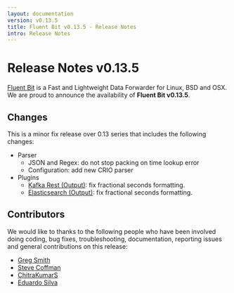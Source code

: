 ```yaml
---
layout: documentation
version: v0.13.5
title: Fluent Bit v0.13.5 - Release Notes
intro: Release Notes
---
```


# Release Notes v0.13.5

[Fluent Bit](http://fluentbit.io) is a Fast and Lightweight Data Forwarder for Linux, BSD and OSX. We are proud to announce the availability of __Fluent Bit v0.13.5__.

## Changes

This is a minor fix release over 0.13 series that includes the following changes:

 - Parser
   - JSON and Regex: do not stop packing on time lookup error
   - Configuration: add new CRIO parser
 - Plugins
   - [Kafka Rest (Output)](https://fluentbit.io/documentation/0.13/output/kafka-rest-proxy.html): fix fractional seconds formatting.
   - [Elasticsearch (Output)](https://fluentbit.io/documentation/0.13/output/elasticsearch.html): fix fractional seconds formatting.

## Contributors

We would like to thanks to the following people who have been involved doing coding, bug fixes, troubleshooting, documentation, reporting issues and general contributions on this release:

- [Greg Smith](https://github.com/gasmith-nutanix)
- [Steve Coffman](https://github.com/StevenACoffman)
- [ChitraKumarS](https://github.com/ChitraKumarS)
- [Eduardo Silva](https://github.com/edsiper)
